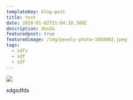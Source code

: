 ```yaml
---
templateKey: blog-post
title: test
date: 2020-01-02T21:04:10.309Z
description: dasda
featuredpost: true
featuredimage: /img/pexels-photo-1058683.jpeg
tags:
  - sdfs
  - sdf
  - sdf
---
```

![](/img/pexels-photo-1058683.jpeg)

sdgsdfds

